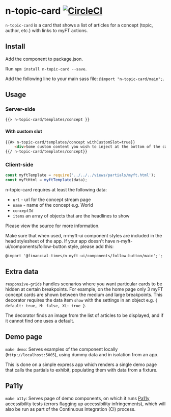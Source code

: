 # n-topic-card [![CircleCI](https://circleci.com/gh/Financial-Times/n-topic-card.svg?style=svg)](https://circleci.com/gh/Financial-Times/n-topic-card)

`n-topic-card` is a card that shows a list of articles for a concept (topic, author, etc.) with links to myFT actions.

## Install

Add the component to package.json.

Run `npm install n-topic-card --save`.

Add the following line to your main sass file: `@import "n-topic-card/main";`.

## Usage

### Server-side

```html
{{> n-topic-card/templates/concept }}
```

#### With custom slot

```html
{{#> n-topic-card/templates/concept withCustomSlot=true}}
    <div>Some custom content you wish to inject at the bottom of the card before the footer</div>
{{/ n-topic-card/templates/concept}}
```

### Client-side

```javascript
const myftTemplate = require('../../../views/partials/myft.html');
const myFtHtml = myftTemplate(data);
```

n-topic-card requires at least the following data:

* `url` - url for the concept stream page
* `name` - name of the concept e.g. World
* `conceptId`
* `items` an array of objects that are the headlines to show

Please view the source for more information.

Make sure that when used, n-myft-ui component styles are included in the head stylesheet of the app. If your app doesn't have n-myft-ui/components/follow-button style, please add this:

```
@import '@financial-times/n-myft-ui/components/follow-button/main';';
```

## Extra data

`responsive-grids` handles scenarios where you want particular cards to be hidden at certain breakpoints. For example, on the home page only 3 myFT concept cards are shown between the medium and large breakpoints.  This decorator requires the data item `show` with the settings in an object e.g. `{ default: true, M: false, XL: true }`.

The decorator finds an image from the list of articles to be displayed, and if it cannot find one uses a default.

## Demo page

`make demo`: Serves examples of the component locally (`http://localhost:5005`), using dummy data and in isolation from an app.

This is done on a simple express app which renders a single demo page that calls the partials to exhibit, populating them with data from a fixture.

## Pa11y

`make a11y`: Serves page of demo components, on which it runs [Pa11y](http://pa11y.org/) accessibility tests (errors flagging up accessibility infringements), which will also be run as part of the Continuous Integration (CI) process.
